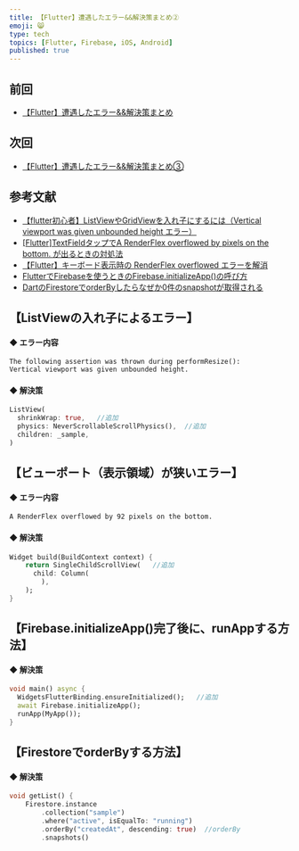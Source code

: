 ```yaml
---
title: 【Flutter】遭遇したエラー&&解決策まとめ②
emoji: 😸
type: tech
topics: [Flutter, Firebase, iOS, Android]
published: true
---
```

## 前回
 - [【Flutter】遭遇したエラー&&解決策まとめ](https://zenn.dev/endo/articles/8d037e3e7a29422e557c)

## 次回
 - [【Flutter】遭遇したエラー&&解決策まとめ③](https://zenn.dev/endo/articles/0a0dbd6b4c77c171c0b7)

## 参考文献
 - [【flutter初心者】ListViewやGridViewを入れ子にするには（Vertical viewport was given unbounded height エラー）](https://qiita.com/code-cutlass/items/3a8b759056db1e8f7639)
 - [[Flutter]TextFieldタップでA RenderFlex overflowed by <xxx> pixels on the bottom. が出るときの対処法](https://qiita.com/welchi/items/e9c907828e553d448269)
 - [【Flutter】キーボード表示時の RenderFlex overflowed エラーを解消](https://yaba-blog.com/flutter-renderflex-overflowed/#toc2)
 - [FlutterでFirebaseを使うときのFirebase.initializeApp()の呼び方](https://qiita.com/edasan/items/f32bc58a4afd0ca92432)
 - [DartのFirestoreでorderByしたらなぜか0件のsnapshotが取得される](https://qiita.com/sekitaka_1214/items/a59ef0f1889ffef6cbc6)

## 【ListViewの入れ子によるエラー】

#### ◆ エラー内容

```
The following assertion was thrown during performResize():
Vertical viewport was given unbounded height.
```

#### ◆ 解決策

```main.dart
ListView(
  shrinkWrap: true,   //追加
  physics: NeverScrollableScrollPhysics(),  //追加
  children: _sample,
)
```

## 【ビューポート（表示領域）が狭いエラー】

#### ◆ エラー内容
```
A RenderFlex overflowed by 92 pixels on the bottom.
```

#### ◆ 解決策
```main.dart
Widget build(BuildContext context) {
    return SingleChildScrollView(   //追加
      child: Column(
        ),
    );
}
```

## 【Firebase.initializeApp()完了後に、runAppする方法】

#### ◆ 解決策
```main.dart
void main() async {
  WidgetsFlutterBinding.ensureInitialized();   //追加
  await Firebase.initializeApp();
  runApp(MyApp());
}
```

## 【FirestoreでorderByする方法】

#### ◆ 解決策
```main.dart
void getList() {
    Firestore.instance
        .collection("sample")
        .where("active", isEqualTo: "running")
        .orderBy("createdAt", descending: true)  //orderBy
        .snapshots()
```



